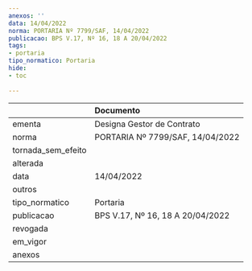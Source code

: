 ```yaml
---
anexos: ''
data: 14/04/2022
norma: PORTARIA Nº 7799/SAF, 14/04/2022
publicacao: BPS V.17, Nº 16, 18 A 20/04/2022
tags:
- portaria
tipo_normatico: Portaria
hide: 
- toc 
 
---
```


|                    | Documento                        |
|:-------------------|:---------------------------------|
| ementa             | Designa Gestor de Contrato       |
| norma              | PORTARIA Nº 7799/SAF, 14/04/2022 |
| tornada_sem_efeito |                                  |
| alterada           |                                  |
| data               | 14/04/2022                       |
| outros             |                                  |
| tipo_normatico     | Portaria                         |
| publicacao         | BPS V.17, Nº 16, 18 A 20/04/2022 |
| revogada           |                                  |
| em_vigor           |                                  |
| anexos             |                                  |